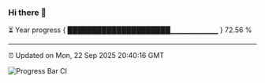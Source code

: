 ### Hi there 👋

⏳ Year progress { █████████████████████▁▁▁▁▁▁▁▁▁ } 72.56 %

---

⏰ Updated on Mon, 22 Sep 2025 20:40:16 GMT

![Progress Bar CI](https://github.com/IshwaranRudhara/GIT-ACTION/workflows/Progress%20Bar%20CI/badge.svg)
